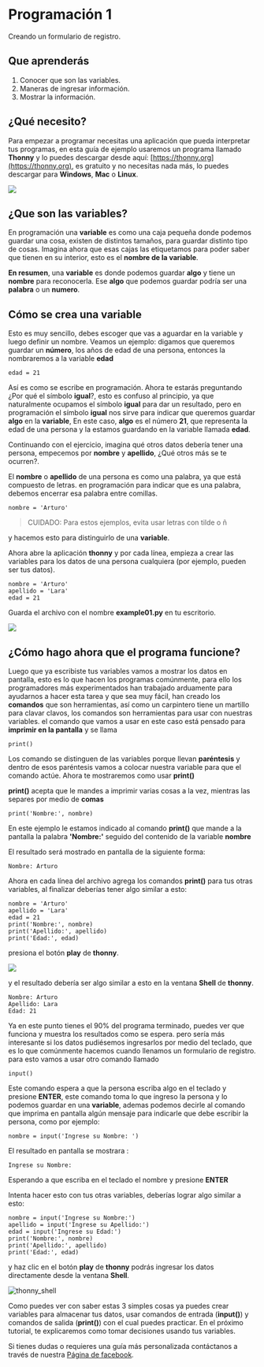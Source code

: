# Programación 1

Creando un formulario de registro.

## Que aprenderás
 1. Conocer que son las variables.
 2. Maneras de ingresar información.
 3. Mostrar la información.

## ¿Qué necesito?

Para empezar a programar necesitas una aplicación que pueda interpretar tus programas, en esta guía de ejemplo usaremos un programa llamado **Thonny** y lo puedes descargar desde aquí: [https://thonny.org](https://thonny.org), es gratuito y no necesitas nada más, lo puedes descargar para **Windows**, **Mac** o **Linux**.

![](https://lh3.googleusercontent.com/PxjHlTnLQ69aecmR5E856Mj_ybfASOlvrXvByHf4ZTGaskj646exYfZk57dAkkpQaZJOBaoRJ63GQv_UBnkS7FseqD7w8V5J1ecAUpGMPGH6wYc4VQ-JMgxSivb20M1dqMCeD9qvklr4pQFRggYRcq0LobFoyk2ZHTCoYcioJNlC7vLhSiqR16shhKkiG5jOLPh03IGfekgUo6MjfpQO77sNpD0H-SNy8zStFOBNl7UbQWkJI042BU-Zg0W1T8wsdMkVQ0VAOxOsr59da6mfPKqUlSCmh0ClveeCVJk3Ov5HgCyRvz5pScuBxEz1VOof1JoJMA5XKgQjErGKRW_hNMuIehKxmxUjUubM5hWoi_idawa6nEMeuxy44_YVvguBfmq-8u_B5L2f-XD9hqlLnjTWwIaeh9dQLxIAoRe3GLKdE4K64TQ3w8WsdoqQVI46kMMQbCA2VtNhJflesgoKuc1e37Ryl5O_oFUluY96X22ubzHXBxZH9b542VnVCky9OttYsIafwKUSaRhLiJQKGpDrgD5y7r6OoMux_MXCzivfj8WmzxU7j07d8nqdtaAD6peG2OQYC5djWaLVk0urae3ZjyslFhbf3szETxo-rx9G1SsTr60ORusSXlgvWzjcs-c-fcIS--U8Cl9YgRgo-Ulqn5eKzuUgnFqFIwp8T5ppsGrcfLLfOkpMaypwQ6lZLoGxSc3NrpzCsQ6c6w8JVeZl=w479-h405-no?pageId=102396338536413597633)

## ¿Que son las variables?

En programación una **variable** es como una caja pequeña donde podemos guardar una cosa, existen de distintos tamaños, para guardar distinto tipo de cosas. Imagina ahora que esas cajas las etiquetamos para poder saber que tienen en su interior, esto es el **nombre de la variable**.

**En resumen**, una **variable** es donde podemos guardar **algo** y tiene un **nombre** para reconocerla. Ese **algo** que podemos guardar podría ser una **palabra** o un **numero**.

## Cómo se crea una variable

Esto es muy sencillo, debes escoger que vas a aguardar en la variable y luego definir un nombre. Veamos un ejemplo: digamos que queremos guardar un **número**, los años de edad de una persona,  entonces la nombraremos a la variable **edad**

    edad = 21

Así es como se escribe en programación. Ahora te estarás preguntando ¿Por qué el símbolo **igual**?, esto es confuso al principio, ya que naturalmente ocupamos el símbolo **igual** para dar un resultado, pero en programación el símbolo **igual** nos sirve para indicar que queremos guardar **algo** en la **variable**, En este caso, **algo** es el número **21**, que representa la edad de una persona y la estamos guardando en la variable llamada **edad**.

Continuando con el ejercicio, imagina qué otros datos debería tener una persona, empecemos por **nombre** y **apellido**, ¿Qué otros más se te ocurren?.

El **nombre** o **apellido** de una persona es como una palabra, ya que está compuesto de letras. en programación para indicar que es una palabra, debemos encerrar esa palabra entre comillas.

    nombre = 'Arturo'

> CUIDADO: Para estos ejemplos, evita usar letras con tilde o ñ

y hacemos esto para distinguirlo de una **variable**.

Ahora abre la aplicación **thonny** y por cada línea, empieza a crear las variables para los datos de una persona cualquiera (por ejemplo, pueden ser tus datos).

    nombre = 'Arturo'
    apellido = 'Lara'
    edad = 21

Guarda el archivo con el nombre **example01.py** en tu escritorio.

![](https://lh3.googleusercontent.com/Wycr7bJwFLZf-pK_ttdgxWMXF-oTeWtHste6GZcw3NjFfA8ncXX54SlHp-Osm-PIGNrTFyEumWpso7iPBD4xFcXif4GHvrOc7C6Twt3VUGYpPggYPZlVMwF0SZIBGiiGa4bbcWT0DjuIy4RdFtfiIUuHdTWEpTVG5G8nz-GZ5MVW2dqJ1ZYSoOD0tXqRGZwuatnKxF9aC7EHEDE483dbsbl_Im8l-WY8YVtVsyaFtWUZ8_fBv-RUBXULLzKKbQFmmCiUSckt4-nm7mxpaxbM1cDzBuZO7T4QpojojFq0yb517WEekiCwB6B86yPwg_faTKDqkIckkehsaxBCsgATAMxuaYZNj5EFpRXKXKJ9yqtqCxrQbdJeluz2MJMjWX4Up9ZDDxOaGNS6QHaptVOJq_kcsGb7CI51G6iqkMkpfK0VlvCwvWnym8W01LG7DtQLhyLCZ_0v0m9uVYIOc7cC6KdoXp9uutmZU7u-FRE0dFFLE-lmzcb8envjHP_FLMznSXi8XXoPqv_ClWVRhxhhq6Nn_tx50jEAoUBwNcFigwG5u1BmyTpVtW_z0qjTbJbtHPy4R8kFAVJ1cpMmPv5qZzWlp0f-eoaGw7HOCVyyKuE3LmObx17tOQs6XfAvRa855R62y4CO_VPk2XgQUTRuF1jDFIWbVdzDG1hr1yKfJbEhiFI1VbzohwKjDm8vA40ZhUTUsOcJuNC-YkZvIczq2lKT=w476-h65-no)

## ¿Cómo hago ahora que el programa funcione?

Luego que ya escribiste tus variables vamos a mostrar los datos en pantalla, esto es lo que hacen los programas comúnmente, para ello los programadores más experimentados han trabajado arduamente para ayudarnos a hacer esta tarea y que sea muy fácil, han creado los **comandos** que son herramientas, así como un carpintero tiene un martillo para clavar clavos, los comandos son herramientas para usar con nuestras variables. el comando que vamos a usar en este caso está pensado para **imprimir en la pantalla** y se llama

    print()

Los comando se distinguen de las variables porque llevan **paréntesis** y dentro de esos paréntesis vamos a colocar nuestra variable para que el comando actúe. Ahora te mostraremos como usar **print()**

**print()** acepta que le mandes a imprimir varias cosas a la vez, mientras las separes por medio de **comas**

    print('Nombre:', nombre)

En este ejemplo le estamos indicado al comando **print()** que mande a la pantalla la palabra **'Nombre:'** seguido del contenido de la variable **nombre**

El resultado será mostrado en pantalla de la siguiente forma:

    Nombre: Arturo

Ahora en cada línea del archivo agrega los comandos **print()** para tus otras variables, al finalizar deberías tener algo similar a esto:

    nombre = 'Arturo'
    apellido = 'Lara'
    edad = 21
    print('Nombre:', nombre)
    print('Apellido:', apellido)
    print('Edad:', edad)

presiona el botón **play** de **thonny**.

![](https://lh3.googleusercontent.com/yJpuwv9r0YYW4CYfEU0kaLeV34IGAqfQWC72rB_n4qiCld13tlv87e1yHTHQpm6px5cvmx-N5FqO48VQCeRU3tw_hd9SrBPnprN-pmMUIIYzmOcXTATeYvbIfm6PSpGmk2PwBAQEbOQjXSQcGuEpqW2NQwiDZ1iubKWFg_e414eM38_qIw6mL90XZSxfhwdI2Yl3VAlrk5dDwX73UXgund6vDArhb1lES5DTs11cm3YFCMSF2B92FOEJuByjD5oAVqnBAar7wPy27cxnZCfwsN84voChDjOHy3gQmN1GmK8v9isEvcme_QIiFX7nVnjNW9az1l_u8ZfxxK9kkzOAAMp77YObQIJUnLr8HnYuiGne5DlUEpfrrYveFiFtZqB1nUZtok_fmRHQXQXF4ZskGttGeuvZ4Q3Esz3sLS01kILlaLS5d8SHo2cgWR14YeoxeBZvDHFPmR6Lzab7mRqnUKb-W5DUVQrQELgncBxTOgQ9e62qEz8A5M4Sq5-6xfogSaUOgfUrujH0eA5HZuUbKjs9NgZyoXud7ob7OewxJ9OPAoRVsM24QsdbSGXlu4nM6scUrgQdx-jG8zQSjgXYT3629g1LggUcWpzQeFGcKbeYZgUfYnXDDnabCrsVztUTM4Wsg5tFOa5sgb-_QC9mH3FXFT6HuVqKQ7WGNIhCmxQP7PHFnAKuelhfSdTe4daLgcitMou-e44LGvGUhKAZGg1d=w478-h68-no?pageId=102396338536413597633)

y el resultado debería ser algo similar a esto en la ventana **Shell** de **thonny**.

    Nombre: Arturo
    Apellido: Lara
    Edad: 21

Ya en este punto tienes el 90% del programa terminado, puedes ver que funciona y muestra los resultados como se espera. pero sería más interesante si los datos pudiésemos ingresarlos por medio del teclado, que es lo que comúnmente hacemos cuando llenamos un formulario de registro. para esto vamos a usar otro comando llamado        

    input()

Este comando espera a que la persona escriba algo en el teclado y presione **ENTER**, este comando toma lo que ingreso la persona y lo podemos guardar en una **variable**, ademas podemos decirle al comando que imprima en pantalla algún mensaje para indicarle que debe escribir la persona, como por ejemplo:

    nombre = input('Ingrese su Nombre: ')

El resultado en pantalla se mostrara :

    Ingrese su Nombre: 

Esperando a que escriba en el teclado el nombre y presione **ENTER**

Intenta hacer esto con tus otras variables, deberías lograr algo similar a esto:

    nombre = input('Ingrese su Nombre:')
    apellido = input('Ingrese su Apellido:')
    edad = input('Ingrese su Edad:')
    print('Nombre:', nombre)
    print('Apellido:', apellido)
    print('Edad:', edad)

y haz clic en el botón **play** de **thonny** podrás ingresar los datos directamente desde la ventana **Shell**.

![thonny_shell](https://lh3.googleusercontent.com/LbcrSPVhErEtm4BpfCI6P1tCPiaVe7iNYf-kc0z6di0_Q6wXqNl8aGx_pTOkk8klPiiRPFqnoolNlpgZfSzfwNMbR4qHPui4f1Np1UeUvoKDV5eXfdTKDf3aAVnUAvZqKiZYlLQYSr2gFFz0mYezESgle1ISJkuRwSMZOZoVd83ZLd18xHtePqJc7bKCDK0zKN9c6yGPAS2P4WwhbLyIpoVtbFbB5ktDXb0m724Gxo4U0QF8kK5M8ynJvyOiGAPYFYXigInDDAlQULkZHkx4r_hjkutPRKE6Vyrl5VKB7kMuGEzIv01scV-gIvsuEzMzc3ha-CoTG3zGTi7-gl8tZNWtOdOBdejdT5ID4kEfbEXU8pZagFkdgwtRNPKQTRPp5m96nt7HvLmYw569TBzPNg0x4WRO37KR5b4GkOpLj0O2fQn9ICFgjEP-RPWc72mKfWHPeXL7g9OZZ7i0edscRiXMSkuyY34otMELK8gQ57k5MrCjJa9REXJAEF6CSMu_yMT2ZrwrUGenmGGxCPlz0fAOxWNqiOIY-JdzH95AwUmLZVNJ6HcmLCwIAeVJldZkAViHkUCaLWluD8mH1EQqFGOCJgGom-heqCKHtOGvGXqU1csLcwqtgvtPYt9U9QgrXZBfVbJ4K-npcG0BF5uxst6rDmC9EK0SzchsPH7nhBOL1OFHQIFF6_ZgiJG98VvSytGdE-vmy2yDK1AvOKaLU_vE=w469-h170-no?pageId=102396338536413597633)

Como puedes ver con saber estas 3 simples cosas ya puedes crear variables para almacenar tus datos, usar comandos de entrada (**input()**) y comandos de salida (**print()**) con el cual puedes practicar. En el próximo tutorial, te explicaremos como tomar decisiones usando tus variables.

Si tienes dudas o requieres una guía más personalizada contáctanos a través de nuestra [Página de facebook](http://facebook.me/rdckgames).


<!--stackedit_data:
eyJoaXN0b3J5IjpbMTEyODAzOTk4OCwyMDU0NzI1NzkzLC0xMj
Y3Njg4MjYsMTUzODU1MzUzNCwyMjg3ODMzMjMsLTE2MzQxNTU0
MzgsLTE0NDM5NDAyNzksLTkxMDMyNzc3NSwyMDQzMDE3NDgsLT
ExNTUwOTgwOTMsLTEzOTE2NTUyNzcsMTQ0Nzk4NjYxMiwtMTk2
NDkxMTM3OCw3NjQ2MDk0MDIsMTUwMjk2OTEzNSwtMzYwMDc1Mz
QzLC0xMTQ0NTEzNTIxLDE3MTU1NDAyODUsLTIwODg3NDY2MTIs
NzMwOTk4MTE2XX0=
-->
